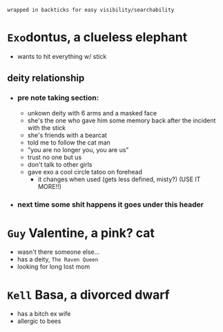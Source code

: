 ```
wrapped in backticks for easy visibility/searchability
```
# `Exo`dontus, a clueless elephant
- wants to hit everything w/ stick
## deity relationship
- ### pre note taking section:
    - unkown deity with 6 arms and a masked face
    - she's the one who gave him some memory back after the incident with the stick
    - she's friends with a bearcat
    - told me to follow the cat man
    - "you are no longer you, you are us"
    - trust no one but us
    - don't talk to other girls
    - gave exo a  cool circle tatoo on forehead
        - it changes when used (gets less defined, misty?) (USE IT MORE!!)
- ### next time some shit happens it goes under this header
# `Guy` Valentine, a pink? cat
- wasn't there someone else...
- has a deity, `The Raven Queen`
- looking for long lost mom
# `Kell` Basa, a divorced dwarf
- has a bitch ex wife
- allergic to bees
